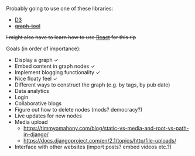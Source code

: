 Probably going to use one of these libraries:
- [D3](https://d3js.org/)
- ~~[graph-tool](https://graph-tool.skewed.de/static/doc/quickstart.html)~~

~~I might also have to learn how to use [React](https://reactjs.org/) for this rip~~

Goals (in order of importance):
- Display a graph &#x2713;
- Embed content in graph nodes &#x2713;
- Implement blogging functionality &#x2713;
- Nice floaty feel &#x2713;
- Different ways to construct the graph (e.g. by tags, by pub date)
- Data analytics
- Login
- Collaborative blogs
- Figure out how to delete nodes (mods? democracy?)
- Live updates for new nodes
- Media upload
  - https://timmyomahony.com/blog/static-vs-media-and-root-vs-path-in-django/
  - https://docs.djangoproject.com/en/2.1/topics/http/file-uploads/
- Interface with other websites (import posts? embed videos etc.?)
